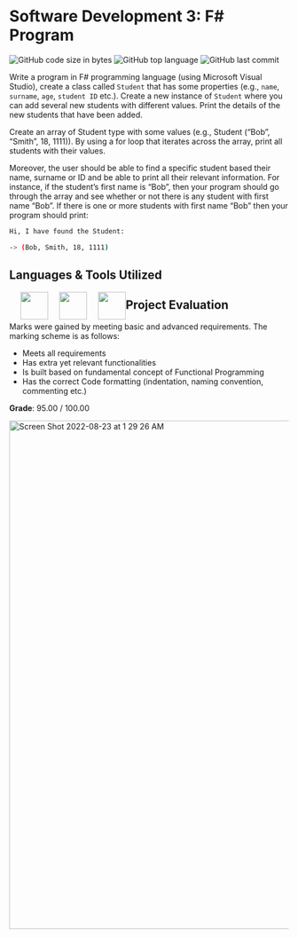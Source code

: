 # Software Development 3: F# Program

![GitHub code size in bytes](https://img.shields.io/github/languages/code-size/tyeborg/softdev3-fsharp-project)
![GitHub top language](https://img.shields.io/github/languages/top/tyeborg/softdev3-fsharp-project)
![GitHub last commit](https://img.shields.io/github/last-commit/tyeborg/softdev3-fsharp-project)

Write a program in F# programming language (using Microsoft Visual Studio), create a class called `Student` that has some properties (e.g., `name`, `surname`, `age`, `student ID` etc.). Create a new instance of `Student` where you can add several new students with different values. Print the details of the new students that have been added.

Create an array of Student type with some values (e.g., Student (“Bob”, “Smith”, 18, 1111)). By using a for loop that iterates across the array, print all students with their values.

Moreover, the user should be able to find a specific student based their name, surname or ID and be able to print all their relevant information. For instance, if the student’s first name is “Bob”, then your program should go through the array and see whether or not there is any student with first name “Bob”. If there is one or more students with first name “Bob” then your program should print:

```bash
Hi, I have found the Student:

-> (Bob, Smith, 18, 1111)
```

## Languages & Tools Utilized

<p>
     <img style="float:left;padding-left:20px" src="https://cdn.jsdelivr.net/gh/devicons/devicon/icons/fsharp/fsharp-original.svg" height="50" width="50"/>
     <img style="float:left;padding-left:20px" src="https://cdn.jsdelivr.net/gh/devicons/devicon/icons/vscode/vscode-original.svg" height="50" width="50"/>
     <img style="float:left;padding-left:20px" src="https://cdn.jsdelivr.net/gh/devicons/devicon/icons/dotnetcore/dotnetcore-original.svg" height="50" width="50"/>
</p>

## Project Evaluation
Marks were gained by meeting basic and advanced requirements. The marking scheme is as follows:
* Meets all requirements
* Has extra yet relevant functionalities
* Is built based on fundamental concept of Functional Programming
* Has the correct Code formatting (indentation, naming convention, commenting etc.)

**Grade**: 95.00 / 100.00

<img width="917" alt="Screen Shot 2022-08-23 at 1 29 26 AM" src="https://user-images.githubusercontent.com/96035297/186047611-925588f2-6418-4bab-9803-01c7346ad473.png">
